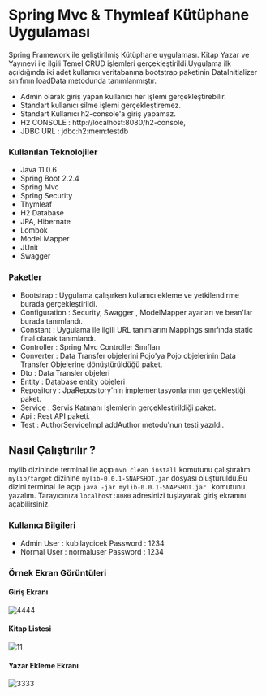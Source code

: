 # Spring Mvc & Thymleaf Kütüphane Uygulaması
Spring Framework ile geliştirilmiş Kütüphane uygulaması.
Kitap Yazar ve Yayınevi ile ilgili Temel CRUD işlemleri gerçekleştirildi.Uygulama ilk açıldığında iki adet kullanıcı veritabanına bootstrap paketinin DataInitializer sınıfının loadData metodunda tanımlanmıştır.
* Admin olarak giriş yapan kullanıcı her işlemi gerçekleştirebilir.
* Standart kullanıcı silme işlemi gerçekleştiremez.
* Standart Kullanıcı h2-console'a giriş yapamaz.
* H2 CONSOLE : http://localhost:8080/h2-console,
* JDBC URL   : jdbc:h2:mem:testdb
### Kullanılan Teknolojiler
* Java 11.0.6
* Spring Boot 2.2.4
* Spring Mvc
* Spring Security
* Thymleaf
* H2 Database 
* JPA, Hibernate
* Lombok 
* Model Mapper 
* JUnit
* Swagger

### Paketler
* Bootstrap     : Uygulama çalışırken kullanıcı ekleme ve yetkilendirme burada gerçekleştirildi.
* Configuration : Security, Swagger , ModelMapper ayarları ve bean'lar burada tanımlandı.
* Constant   : Uygulama ile ilgili URL tanımlarını Mappings sınıfında static final olarak tanımlandı.
* Controller : Spring Mvc Controller Sınıfları
* Converter  : Data Transfer objelerini Pojo'ya Pojo objelerinin Data Transfer Objelerine dönüştürüldüğü paket.
* Dto        : Data Transler objeleri
* Entity     : Database entity objeleri
* Repository : JpaRepository'nin implementasyonlarının gerçekleştiği paket.
* Service    : Servis Katmanı İşlemlerin gerçekleştirildiği paket.
* Api        : Rest API paketi.
* Test       : AuthorServiceImpl addAuthor metodu'nun testi yazıldı.
 
 ## Nasıl Çalıştırılır ?
 mylib dizininde terminal ile açıp ``` mvn clean install ``` komutunu çalıştıralım.
 ```mylib/target``` dizinine ```mylib-0.0.1-SNAPSHOT.jar``` dosyası oluşturuldu.Bu dizini terminal ile açıp ``` java -jar mylib-0.0.1-SNAPSHOT.jar  ``` komutunu yazalım.
  Tarayıcınıza ``` localhost:8080 ``` adresinizi tuşlayarak giriş ekranını açabilirsiniz.

### Kullanıcı Bilgileri
 * Admin  User  : kubilaycicek Password : 1234 
 * Normal User  : normaluser   Password : 1234
 
### Örnek Ekran Görüntüleri
#### Giriş Ekranı
![4444](https://user-images.githubusercontent.com/44985849/79047476-67787780-7c1f-11ea-84a0-f9feeec6ed7e.PNG)
#### Kitap Listesi
![11](https://user-images.githubusercontent.com/44985849/79047487-84ad4600-7c1f-11ea-989f-f3cb46722102.PNG)

#### Yazar Ekleme Ekranı
![3333](https://user-images.githubusercontent.com/44985849/79047500-a9a1b900-7c1f-11ea-8ade-eebf8c73ec0b.PNG)


 

